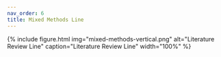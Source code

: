 ```yaml
---
nav_order: 6
title: Mixed Methods Line
---
```


{% include figure.html img="mixed-methods-vertical.png" alt="Literature Review Line" caption="Literature Review Line" width="100%" %}